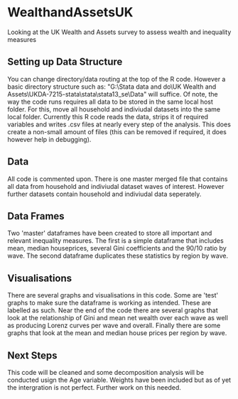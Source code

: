 # WealthandAssetsUK
Looking at the UK Wealth and Assets survey to assess wealth and inequality measures


## Setting up Data Structure
You can change directory/data routing at the top of the R code. However a basic directory structure such as: "G:\Stata data and do\UK Wealth and Assets\UKDA-7215-stata\stata\stata13_se\Data" will suffice. Of note, the way the code runs requires all data to be stored in the same local host folder. For this, move all household and indiviudal datasets into the same local folder. Currently this R code reads the data, strips it of required variables and writes .csv files at nearly every step of the analysis. This does create a non-small amount of files (this can be removed if required, it does however help in debugging). 

## Data
All code is commented upon. There is one master merged file that contains all data from household and indiviudal dataset waves of interest. However further datasets contain household and indiviudal data seperately. 

## Data Frames
Two 'master' dataframes have been created to store all important and relevant inequality measures. The first is a simple dataframe that includes mean, median houseprices, several Gini coefficients and the 90/10 ratio by wave. The second dataframe duplicates these statistics by region by wave. 

## Visualisations
There are several graphs and visualisations in this code. Some are 'test' graphs to make sure the dataframe is working as intended. These are labelled as such. Near the end of the code there are several graphs that look at the relationship of Gini and mean net wealth over each wave as well as producing Lorenz curves per wave and overall. Finally there are some graphs that look at the mean and median house prices per region by wave. 

## Next Steps
This code will be cleaned and some decomposition analysis will be conducted usign the Age variable. Weights have been included but as of yet the intergration is not perfect. Further work on this needed. 


